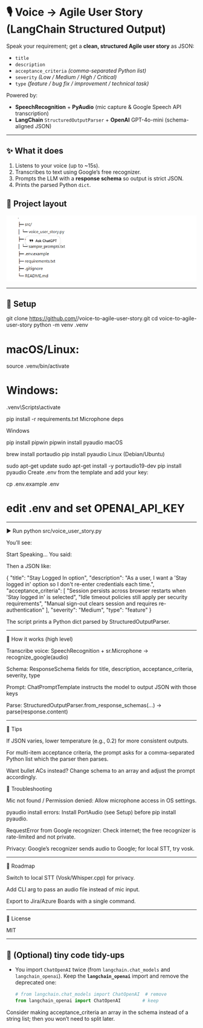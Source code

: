 # 🎙️ Voice → Agile User Story (LangChain Structured Output)

Speak your requirement; get a **clean, structured Agile user story** as JSON:
- `title`
- `description`
- `acceptance_criteria` *(comma-separated Python list)*
- `severity` *(Low / Medium / High / Critical)*
- `type` *(feature / bug fix / improvement / technical task)*

Powered by:
- **SpeechRecognition** + **PyAudio** (mic capture & Google Speech API transcription)
- **LangChain** `StructuredOutputParser` + **OpenAI** GPT-4o-mini (schema-aligned JSON)

---

## ✨ What it does

1. Listens to your voice (up to ~15s).
2. Transcribes to text using Google’s free recognizer.
3. Prompts the LLM with a **response schema** so output is strict JSON.
4. Prints the parsed Python `dict`.

## 🧱 Project layout
![alt text](image.png)


---

## 🔐 Setup


git clone https://github.com/<your-username>/voice-to-agile-user-story.git
cd voice-to-agile-user-story
python -m venv .venv
# macOS/Linux:
source .venv/bin/activate
# Windows:
.venv\Scripts\activate

pip install -r requirements.txt
Microphone deps

Windows

pip install pipwin
pipwin install pyaudio
macOS

brew install portaudio
pip install pyaudio
Linux (Debian/Ubuntu)

sudo apt-get update
sudo apt-get install -y portaudio19-dev
pip install pyaudio
Create .env from the template and add your key:

cp .env.example .env
# edit .env and set OPENAI_API_KEY

---

▶️ Run
python src/voice_user_story.py


You’ll see:

Start Speaking...
You said: <transcribed text>


Then a JSON like:

{
  "title": "Stay Logged In option",
  "description": "As a user, I want a 'Stay logged in' option so I don't re-enter credentials each time.",
  "acceptance_criteria": [
    "Session persists across browser restarts when 'Stay logged in' is selected",
    "Idle timeout policies still apply per security requirements",
    "Manual sign-out clears session and requires re-authentication"
  ],
  "severity": "Medium",
  "type": "feature"
}

The script prints a Python dict parsed by StructuredOutputParser.

---

🧠 How it works (high level)

Transcribe voice: SpeechRecognition + sr.Microphone → recognize_google(audio)

Schema: ResponseSchema fields for title, description, acceptance_criteria, severity, type

Prompt: ChatPromptTemplate instructs the model to output JSON with those keys

Parse: StructuredOutputParser.from_response_schemas(...) → parse(response.content)

---

🎯 Tips

If JSON varies, lower temperature (e.g., 0.2) for more consistent outputs.

For multi-item acceptance criteria, the prompt asks for a comma-separated Python list which the parser then parses.

Want bullet ACs instead? Change schema to an array and adjust the prompt accordingly.

🔧 Troubleshooting

Mic not found / Permission denied: Allow microphone access in OS settings.

pyaudio install errors: Install PortAudio (see Setup) before pip install pyaudio.

RequestError from Google recognizer: Check internet; the free recognizer is rate-limited and not private.

Privacy: Google’s recognizer sends audio to Google; for local STT, try vosk.

---

🔮 Roadmap

Switch to local STT (Vosk/Whisper.cpp) for privacy.

Add CLI arg to pass an audio file instead of mic input.

Export to Jira/Azure Boards with a single command.

---

📄 License

MIT


---

## 🧽 (Optional) tiny code tidy-ups

- You import `ChatOpenAI` twice (from `langchain.chat_models` and `langchain_openai`). Keep the **`langchain_openai`** import and remove the deprecated one:
  ```python
  # from langchain.chat_models import ChatOpenAI  # remove
  from langchain_openai import ChatOpenAI        # keep


Consider making acceptance_criteria an array in the schema instead of a string list; then you won’t need to split later.